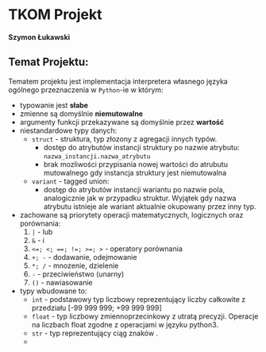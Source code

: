 # TKOM Projekt

#### Szymon Łukawski

## Temat Projektu:

Tematem projektu jest implementacja interpretera własnego języka ogólnego przeznaczenia w `Python`-ie w którym:
 + typowanie jest **słabe**
 + zmienne są domyślnie **niemutowalne**
 + argumenty funkcji przekazywane są domyślnie przez **wartość** 
 + niestandardowe typy danych: 
   + `struct` - struktura, typ złozony z agregacji innych typów.
     + dostęp do atrybutów instancji struktury po nazwie atrybutu: `nazwa_instancji.nazwa_atrybutu`
     + brak mozliwości przypisania nowej wartości do atrubutu mutowalnego gdy instancja struktury jest niemutowalna
   + `variant` - tagged union:
     + dostęp do atrybutów instancji wariantu po nazwie pola, analogicznie jak w przypadku struktur. Wyjątek gdy nazwa atrybutu istnieje ale wariant aktualnie okupowany przez inny typ.
 + zachowane są priorytety operacji matematycznych, logicznych oraz porównania:
   1. `|` - lub
   2. `&` - i
   3. `<=; <; ==; !=; >=; >` - operatory porównania
   4. `+; -` - dodawanie, odejmowanie
   5. `*; /` - mnozenie, dzielenie
   6. `-` - przeciwieństwo (unarny)
   7. `()` - nawiasowanie
 + typy wbudowane to:
   + `int` - podstawowy typ liczbowy reprezentujący liczby całkowite z przedziału [-99 999 999; +99 999 999]
   + `float` - typ liczbowy zmiennoprzecinkowy z utratą precyzji. Operacje na liczbach float zgodne z operacjami w języku python3.
   + `str` - typ reprezentujący ciąg znaków . 
   + 
